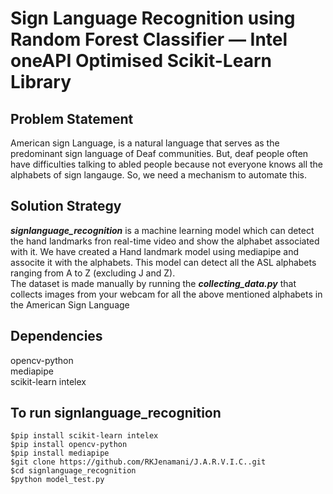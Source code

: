 # Sign Language Recognition using Random Forest Classifier — Intel oneAPI Optimised Scikit-Learn Library
## Problem Statement
American sign Language, is a natural language that serves as the predominant sign language of Deaf communities. But, deaf people often have difficulties talking to abled people because not everyone knows all the alphabets of sign langauge. So, we need a mechanism to automate this.<br>
## Solution Strategy
__*signlanguage_recognition*__ is a machine learning model which can detect the hand landmarks fron real-time video and show the alphabet associated with it. We have created a Hand landmark model using mediapipe and associte it with the alphabets. This model can detect all the ASL alphabets ranging from A to Z (excluding J and Z).<br>
The dataset is made manually by running the __*collecting_data.py*__ that collects images from your webcam for all the above mentioned alphabets in the American Sign Language <br>
## Dependencies
opencv-python<br>
mediapipe<br>
scikit-learn intelex<br>
## To run signlanguage_recognition
~~~~
$pip install scikit-learn intelex
$pip install opencv-python
$pip install mediapipe
$git clone https://github.com/RKJenamani/J.A.R.V.I.C..git 
$cd signlanguage_recognition
$python model_test.py
~~~~
